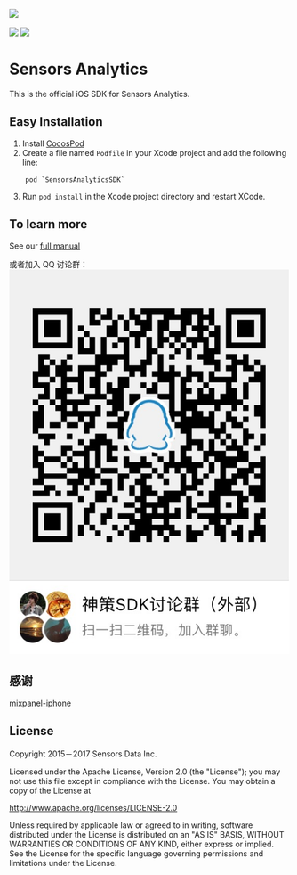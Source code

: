 <p>
<a href="http://cocoadocs.org/docsets/SensorsAnalyticsSDK"><img src="https://img.shields.io/cocoapods/v/SensorsAnalyticsSDK.svg?style=flat"></a>
</p>
<p>
<a href="http://cocoapods.org/pods/SensorsAnalyticsSDK"><img src="https://img.shields.io/cocoapods/at/SensorsAnalyticsSDK.svg?label=Apps%20Using%20SensorsAnalyticsSDK&colorB=28B9FE"></a>
<a href="http://cocoapods.org/pods/SensorsAnalyticsSDK"><img src="https://img.shields.io/cocoapods/dt/SensorsAnalyticsSDK.svg?label=Total%20Downloads&colorB=28B9FE"></a>
</p>

# Sensors Analytics

This is the official iOS SDK for Sensors Analytics.

## Easy Installation

  1. Install [CocosPod](http://cocoapods.org/)
  2. Create a file named `Podfile` in your Xcode project and add the following line:
```
    pod `SensorsAnalyticsSDK`
```
  3. Run `pod install` in the Xcode project directory and restart XCode.

## To learn more

See our [full manual](http://www.sensorsdata.cn/manual/ios_sdk.html) 

或者加入 QQ 讨论群：<br>
![ QQ 讨论群](screenshots/qrCode.jpeg)

## 感谢
[mixpanel-iphone](https://github.com/mixpanel/mixpanel-iphone) 

## License

Copyright 2015－2017 Sensors Data Inc.

Licensed under the Apache License, Version 2.0 (the "License");
you may not use this file except in compliance with the License.
You may obtain a copy of the License at

http://www.apache.org/licenses/LICENSE-2.0

Unless required by applicable law or agreed to in writing, software
distributed under the License is distributed on an "AS IS" BASIS,
WITHOUT WARRANTIES OR CONDITIONS OF ANY KIND, either express or implied.
See the License for the specific language governing permissions and
limitations under the License.
